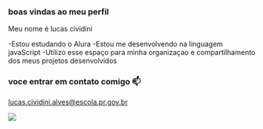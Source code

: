 ###  boas vindas ao meu perfil

Meu nome é lucas cividini

-Estou estudando o Alura
-Estou  me desenvolvendo na linguagem javaScript
-Utilizo esse espaço para minha organizaçao e compartilhamento dos meus projetos desenvolvidos

### voce entrar em contato comigo 📫

lucas.cividini.alves@escola.pr.gov.br

![](https://media.tenor.com/oci6wGyueZ4AAAAC/homer-simpson-bart-simpson.gif)
